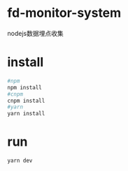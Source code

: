 # fd-monitor-system
nodejs数据埋点收集

# install

```bash
#npm
npm install
#cnpm
cnpm install
#yarn
yarn install
```

# run

```bash
yarn dev
```
